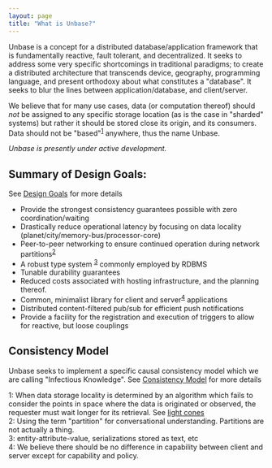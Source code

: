 ```yaml
---
layout: page
title: "What is Unbase?"
---
```


Unbase is a concept for a distributed database/application framework that is fundamentally reactive, fault tolerant, and decentralized. It seeks to address some very specific shortcomings in traditional paradigms; to create a distributed architecture that transcends device, geography, programming language, and present orthodoxy about what constitutes a "database". It seeks to blur the lines between application/database, and client/server.

We believe that for many use cases, data (or computation thereof) should _not_ be assigned to any specific storage location (as is the case in "sharded" systems) but rather it should be stored close its origin, and its consumers. Data should not be "based"<sup>[1](#footnote1)</sup> anywhere, thus the name Unbase.

*Unbase is presently under active development.*

## Summary of Design Goals:
See [Design Goals](design/goals) for more details

* Provide the strongest consistency guarantees possible with zero coordination/waiting
* Drastically reduce operational latency by focusing on data locality (planet/city/memory-bus/processor-core)
* Peer-to-peer networking to ensure continued operation during network partitions<sup>[2](#footnote2)</sup>
* A robust type system <sup>[3](#footnote3)</sup> commonly employed by RDBMS
* Tunable durability guarantees
* Reduced costs associated with hosting infrastructure, and the planning thereof.
* Common, minimalist library for client and server<sup>[4](#footnote4)</sup> applications
* Distributed content-filtered pub/sub for efficient push notifications
* Provide a facility for the registration and execution of triggers to allow for reactive, but loose couplings

## Consistency Model

Unbase seeks to implement a specific causal consistency model which we are calling "Infectious Knowledge".
See [Consistency Model](docs/CONSISTENCY_MODEL.md) for more details

<a name="footnote1">1</a>: When data storage locality is determined by an algorithm which fails to consider the points in space where the data is originated or observed, the requester must wait longer for its retrieval. See [light cones](https://en.wikipedia.org/wiki/Light_cone)<br>
<a name="footnote2">2</a>: Using the term "partition" for conversational understanding. Partitions are not actually a thing.<br>
<a name="footnote3">3</a>: entity-attribute-value, serializations stored as text, etc<br>
<a name="footnote4">4</a>: We believe there should be no difference in capability between client and server except for capability and policy.
